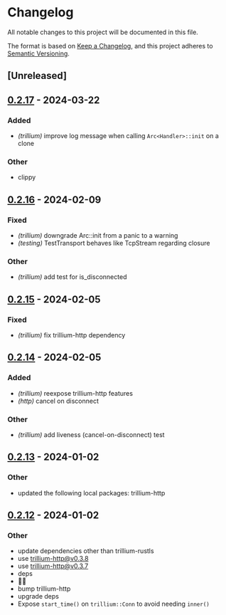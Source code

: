 # Changelog
All notable changes to this project will be documented in this file.

The format is based on [Keep a Changelog](https://keepachangelog.com/en/1.0.0/),
and this project adheres to [Semantic Versioning](https://semver.org/spec/v2.0.0.html).

## [Unreleased]

## [0.2.17](https://github.com/trillium-rs/trillium/compare/trillium-v0.2.16...trillium-v0.2.17) - 2024-03-22

### Added
- *(trillium)* improve log message when calling `Arc<Handler>::init` on a clone

### Other
- clippy

## [0.2.16](https://github.com/trillium-rs/trillium/compare/trillium-v0.2.15...trillium-v0.2.16) - 2024-02-09

### Fixed
- *(trillium)* downgrade Arc<Handler>::init from a panic to a warning
- *(testing)* TestTransport behaves like TcpStream regarding closure

### Other
- *(trillium)* add test for is_disconnected

## [0.2.15](https://github.com/trillium-rs/trillium/compare/trillium-v0.2.14...trillium-v0.2.15) - 2024-02-05

### Fixed
- *(trillium)* fix trillium-http dependency

## [0.2.14](https://github.com/trillium-rs/trillium/compare/trillium-v0.2.13...trillium-v0.2.14) - 2024-02-05

### Added
- *(trillium)* reexpose trillium-http features
- *(http)* cancel on disconnect

### Other
- *(trillium)* add liveness (cancel-on-disconnect) test

## [0.2.13](https://github.com/trillium-rs/trillium/compare/trillium-v0.2.12...trillium-v0.2.13) - 2024-01-02

### Other
- updated the following local packages: trillium-http

## [0.2.12](https://github.com/trillium-rs/trillium/compare/trillium-v0.2.11...trillium-v0.2.12) - 2024-01-02

### Other
- update dependencies other than trillium-rustls
- use trillium-http@v0.3.8
- use trillium-http@v0.3.7
- deps
- 📎💬
- bump trillium-http
- upgrade deps
- Expose `start_time()` on `trillium::Conn` to avoid needing `inner()`
